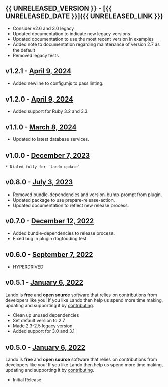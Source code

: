 ## {{ UNRELEASED_VERSION }} - [{{ UNRELEASED_DATE }}]({{ UNRELEASED_LINK }})
  * Consider v2.6 and 3.0 legacy
  * Updated documentation to indicate new legacy versions
  * Updated documentation to use the most recent version in examples
  * Added note to documentation regarding maintenance of version 2.7 as the default
  * Removed legacy tests

## v1.2.1 - [April 9, 2024](https://github.com/lando/ruby/releases/tag/v1.2.1)
  * Added newline to config.mjs to pass linting.

## v1.2.0 - [April 9, 2024](https://github.com/lando/ruby/releases/tag/v1.2.0)
  * Added support for Ruby 3.2 and 3.3.

## v1.1.0 - [March 8, 2024](https://github.com/lando/ruby/releases/tag/v1.1.0)
  * Updated to latest database services.

## v1.0.0 - [December 7, 2023](https://github.com/lando/ruby/releases/tag/v1.0.0)
    * Dialed fully for `lando update`

## v0.8.0 - [July 3, 2023](https://github.com/lando/ruby/releases/tag/v0.8.0)
  * Removed bundle-dependencies and version-bump-prompt from plugin.
  * Updated package to use prepare-release-action.
  * Updated documentation to reflect new release process.

## v0.7.0 - [December 12, 2022](https://github.com/lando/ruby/releases/tag/v0.7.0)
  * Added bundle-dependencies to release process.
  * Fixed bug in plugin dogfooding test.

## v0.6.0 - [September 7, 2022](https://github.com/lando/ruby/releases/tag/v0.6.0)

* HYPERDRIVED

## v0.5.1 - [January 6, 2022](https://github.com/lando/ruby/releases/tag/v0.5.1)

Lando is **free** and **open source** software that relies on contributions from developers like you! If you like Lando then help us spend more time making, updating and supporting it by [contributing](https://github.com/sponsors/lando).

* Clean up unused dependencies
* Set default version to 2.7
* Made 2.3-2.5 legacy version
* Added support for 3.0 and 3.1

## v0.5.0 - [January 6, 2022](https://github.com/lando/ruby/releases/tag/v0.5.0)

Lando is **free** and **open source** software that relies on contributions from developers like you! If you like Lando then help us spend more time making, updating and supporting it by [contributing](https://github.com/sponsors/lando).

* Initial Release
